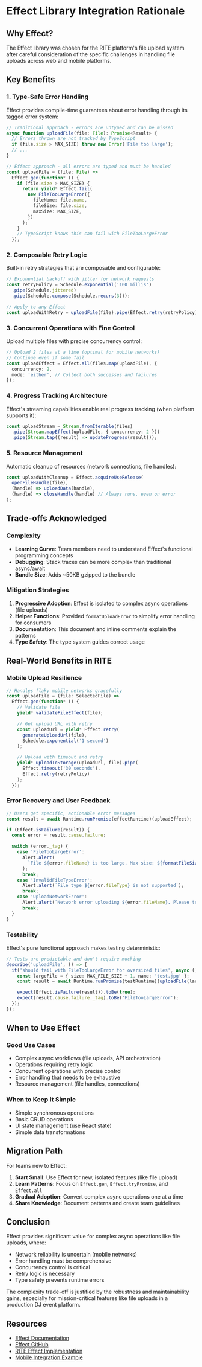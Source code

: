 # Effect Library Integration Rationale

## Why Effect?

The Effect library was chosen for the RITE platform's file upload system after careful consideration of the specific challenges in handling file uploads across web and mobile platforms.

## Key Benefits

### 1. **Type-Safe Error Handling**

Effect provides compile-time guarantees about error handling through its tagged error system:

```typescript
// Traditional approach - errors are untyped and can be missed
async function uploadFile(file: File): Promise<Result> {
  // Errors thrown are not tracked by TypeScript
  if (file.size > MAX_SIZE) throw new Error('File too large');
  // ...
}

// Effect approach - all errors are typed and must be handled
const uploadFile = (file: File) =>
  Effect.gen(function* () {
    if (file.size > MAX_SIZE) {
      return yield* Effect.fail(
        new FileTooLargeError({
          fileName: file.name,
          fileSize: file.size,
          maxSize: MAX_SIZE,
        })
      );
    }
    // TypeScript knows this can fail with FileTooLargeError
  });
```

### 2. **Composable Retry Logic**

Built-in retry strategies that are composable and configurable:

```typescript
// Exponential backoff with jitter for network requests
const retryPolicy = Schedule.exponential('100 millis')
  .pipe(Schedule.jittered)
  .pipe(Schedule.compose(Schedule.recurs(3)));

// Apply to any Effect
const uploadWithRetry = uploadFile(file).pipe(Effect.retry(retryPolicy));
```

### 3. **Concurrent Operations with Fine Control**

Upload multiple files with precise concurrency control:

```typescript
// Upload 2 files at a time (optimal for mobile networks)
// Continue even if some fail
const uploadEffect = Effect.all(files.map(uploadFile), {
  concurrency: 2,
  mode: 'either', // Collect both successes and failures
});
```

### 4. **Progress Tracking Architecture**

Effect's streaming capabilities enable real progress tracking (when platform supports it):

```typescript
const uploadStream = Stream.fromIterable(files)
  .pipe(Stream.mapEffect(uploadFile, { concurrency: 2 }))
  .pipe(Stream.tap((result) => updateProgress(result)));
```

### 5. **Resource Management**

Automatic cleanup of resources (network connections, file handles):

```typescript
const uploadWithCleanup = Effect.acquireUseRelease(
  openFileHandle(file),
  (handle) => uploadData(handle),
  (handle) => closeHandle(handle) // Always runs, even on error
);
```

## Trade-offs Acknowledged

### Complexity

- **Learning Curve**: Team members need to understand Effect's functional programming concepts
- **Debugging**: Stack traces can be more complex than traditional async/await
- **Bundle Size**: Adds ~50KB gzipped to the bundle

### Mitigation Strategies

1. **Progressive Adoption**: Effect is isolated to complex async operations (file uploads)
2. **Helper Functions**: Provided `formatUploadError` to simplify error handling for consumers
3. **Documentation**: This document and inline comments explain the patterns
4. **Type Safety**: The type system guides correct usage

## Real-World Benefits in RITE

### Mobile Upload Resilience

```typescript
// Handles flaky mobile networks gracefully
const uploadFile = (file: SelectedFile) =>
  Effect.gen(function* () {
    // Validate file
    yield* validateFileEffect(file);

    // Get upload URL with retry
    const uploadUrl = yield* Effect.retry(
      generateUploadUrl(file),
      Schedule.exponential('1 second')
    );

    // Upload with timeout and retry
    yield* uploadToStorage(uploadUrl, file).pipe(
      Effect.timeout('30 seconds'),
      Effect.retry(retryPolicy)
    );
  });
```

### Error Recovery and User Feedback

```typescript
// Users get specific, actionable error messages
const result = await Runtime.runPromise(effectRuntime)(uploadEffect);

if (Effect.isFailure(result)) {
  const error = result.cause.failure;

  switch (error._tag) {
    case 'FileTooLargeError':
      Alert.alert(
        `File ${error.fileName} is too large. Max size: ${formatFileSize(error.maxSize)}`
      );
      break;
    case 'InvalidFileTypeError':
      Alert.alert(`File type ${error.fileType} is not supported`);
      break;
    case 'UploadNetworkError':
      Alert.alert(`Network error uploading ${error.fileName}. Please try again.`);
      break;
  }
}
```

### Testability

Effect's pure functional approach makes testing deterministic:

```typescript
// Tests are predictable and don't require mocking
describe('uploadFile', () => {
  it('should fail with FileTooLargeError for oversized files', async () => {
    const largeFile = { size: MAX_FILE_SIZE + 1, name: 'test.jpg' };
    const result = await Runtime.runPromise(testRuntime)(uploadFile(largeFile));

    expect(Effect.isFailure(result)).toBe(true);
    expect(result.cause.failure._tag).toBe('FileTooLargeError');
  });
});
```

## When to Use Effect

### Good Use Cases

- Complex async workflows (file uploads, API orchestration)
- Operations requiring retry logic
- Concurrent operations with precise control
- Error handling that needs to be exhaustive
- Resource management (file handles, connections)

### When to Keep It Simple

- Simple synchronous operations
- Basic CRUD operations
- UI state management (use React state)
- Simple data transformations

## Migration Path

For teams new to Effect:

1. **Start Small**: Use Effect for new, isolated features (like file upload)
2. **Learn Patterns**: Focus on `Effect.gen`, `Effect.tryPromise`, and `Effect.all`
3. **Gradual Adoption**: Convert complex async operations one at a time
4. **Share Knowledge**: Document patterns and create team guidelines

## Conclusion

Effect provides significant value for complex async operations like file uploads, where:

- Network reliability is uncertain (mobile networks)
- Error handling must be comprehensive
- Concurrency control is critical
- Retry logic is necessary
- Type safety prevents runtime errors

The complexity trade-off is justified by the robustness and maintainability gains, especially for mission-critical features like file uploads in a production DJ event platform.

## Resources

- [Effect Documentation](https://effect.website/)
- [Effect GitHub](https://github.com/Effect-TS/effect)
- [RITE Effect Implementation](./packages/shared-types/src/file-upload-effect.ts)
- [Mobile Integration Example](./apps/mobile/app/submission/[token].tsx)
